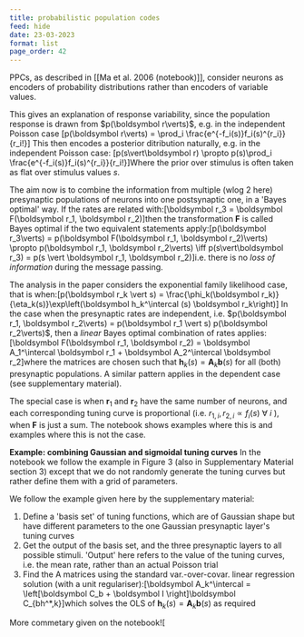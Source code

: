 ```yaml
---
title: probabilistic population codes
feed: hide
date: 23-03-2023
format: list
page_order: 42
---
```



PPCs, as described in [[Ma et al. 2006 (notebook)]], consider neurons as encoders of probability distributions rather than encoders of variable values.

This gives an explanation of response variability, since the population response is drawn from $p(\boldsymbol r\verts)$, e.g. in the independent Poisson case \[p(\boldsymbol r\verts) = \prod_i \frac{e^{-f_i(s)}f_i(s)^{r_i}}{r_i!}\]
This then encodes a posterior ditribution naturally, e.g.  in the independent Poisson case: \[p(s\vert\boldsymbol r) \propto  p(s)\prod_i \frac{e^{-f_i(s)}f_i(s)^{r_i}}{r_i!}\]Where the prior over stimulus is often taken as flat over stimulus values $s$.

The aim now is to combine the information from multiple (wlog 2 here) presynaptic populations of neurons into one postsynaptic one, in a 'Bayes optimal' way. If the rates are related with:\[\boldsymbol r_3 = \boldsymbol F(\boldsymbol r_1, \boldsymbol r_2)\]then the transformation $\boldsymbol F$ is called Bayes optimal if the two equivalent statements apply:\[p(\boldsymbol r_3\verts) = p(\boldsymbol F(\boldsymbol r_1, \boldsymbol r_2)\verts) \propto p(\boldsymbol r_1, \boldsymbol r_2\verts) \iff p(s\vert\boldsymbol r_3) = p(s \vert \boldsymbol r_1, \boldsymbol r_2)\]i.e. there is no *loss of information* during the message passing.

The analysis in the paper considers the exponential family likelihood case, that is when:\[p(\boldsymbol r_k \vert s) = \frac{\phi_k(\boldsymbol r_k)}{\eta_k(s)}\exp\left(\boldsymbol h_k^\intercal (s) \boldsymbol r_k\right)\]
In the case when the presynaptic rates are independent, i.e. $p(\boldsymbol r_1, \boldsymbol r_2\verts) = p(\boldsymbol r_1 \vert s) p(\boldsymbol r_2\verts)$, then a *linear* Bayes optimal combination of rates applies:\[\boldsymbol F(\boldsymbol r_1, \boldsymbol r_2) = \boldsymbol A_1^\intercal \boldsymbol r_1 + \boldsymbol A_2^\intercal \boldsymbol r_2\]where the matrices are chosen such that $\boldsymbol h_k(s) = \boldsymbol A_k \boldsymbol b(s)$ for all (both) presynaptic populations. A similar pattern applies in the dependent case (see supplementary material).

The special case is when $\boldsymbol r_1$ and $\boldsymbol r_2$ have the same number of neurons, and each corresponding tuning curve is proportional (i.e. $r_{1,i}, r_{2,i} \propto f_i(s) \ \forall\ i$ ), when $\boldsymbol F$ is just a sum. The notebook shows examples where this is and examples where this is not the case.

**Example: combining Gaussian and sigmoidal tuning curves**
In the notebook we follow the example in Figure 3 (also in Supplementary Material section 3) except that we do not randomly generate the tuning curves but rather define them with a grid of parameters.

We follow the example given here by the supplementary material:
1. Define a 'basis set' of tuning functions, which are of Gaussian shape but have different parameters to the one Gaussian presynaptic layer's tuning curves
2. Get the output of the basis set, and the three presynaptic layers to all possible stimuli. 'Output' here refers to the value of the tuning curves, i.e. the mean rate, rather than an actual Poisson trial
3. Find the A matrices using the standard var.-over-covar. linear regression solution (with a unit regulariser):\[\boldsymbol A_k^\intercal = \left[\boldsymbol C_b + \boldsymbol I \right]\boldsymbol C_{bh^*,k}\]which solves the OLS of $\boldsymbol h_k(s) = \boldsymbol A_k \boldsymbol b(s)$ as required

More commetary given on the notebook!\[